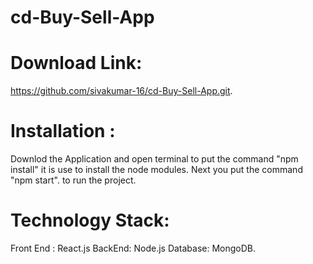 # cd-Buy-Sell-App
# Download Link:
https://github.com/sivakumar-16/cd-Buy-Sell-App.git.
# Installation :
Downlod the Application and open terminal to put the command "npm install" it is use to install the node modules.
Next you put the command "npm start". to run the project.
# Technology Stack:
Front End :
React.js
BackEnd:
Node.js
Database:
MongoDB.

